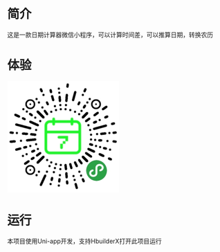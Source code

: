 # 简介

这是一款日期计算器微信小程序，可以计算时间差，可以推算日期，转换农历

# 体验

![](README_files/1.jpg)

# 运行

本项目使用Uni-app开发，支持HbuilderX打开此项目运行